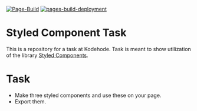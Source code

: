 [![Page-Build](https://github.com/LarsGKodehode/styled-components/actions/workflows/node.js.yml/badge.svg)](https://github.com/LarsGKodehode/styled-components/actions/workflows/node.js.yml)
[![pages-build-deployment](https://github.com/LarsGKodehode/styled-components/actions/workflows/pages/pages-build-deployment/badge.svg?branch=gh-pages)](https://github.com/LarsGKodehode/styled-components/actions/workflows/pages/pages-build-deployment)

# Styled Component Task

This is a repository for a task at Kodehode. Task is meant to show utilization of the library [Styled Components](https://styled-components.com/).

# Task
- Make three styled components and use these on your page.
- Export them.